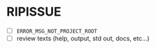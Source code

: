 # RIPISSUE

- [ ] `ERROR_MSG_NOT_PROJECT_ROOT`
- [ ] review texts (help, output, std out, docs, etc...)
